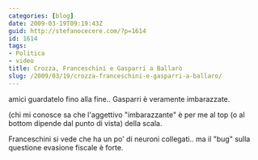 ```yaml
---
categories: [blog]
date: 2009-03-19T09:19:43Z
guid: http://stefanocecere.com/?p=1614
id: 1614
tags:
- Politica
- video
title: Crozza, Franceschini e Gasparri a Ballarò
slug: /2009/03/19/crozza-franceschini-e-gasparri-a-ballaro/
---
```


amici guardatelo fino alla fine.. Gasparri è veramente imbarazzate.

(chi mi conosce sa che l'aggettivo "imbarazzante" è per me al top (o al bottom dipende dal punto di vista) della scala.

Franceschini si vede che ha un po' di neuroni collegati.. ma il "bug" sulla questione evasione fiscale è forte.